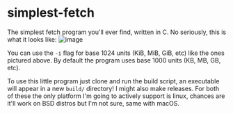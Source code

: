 # simplest-fetch
The simplest fetch program you'll ever find, written in C. No seriously, this is what it looks like:
![image](https://github.com/an-prata/simplest-fetch/assets/91640048/3727a4c0-fd93-4088-86a4-91a8d39391e8)

You can use the `-i` flag for base 1024 units (KiB, MiB, GiB, etc) like the ones pictured above. By default the program uses base 1000 units (KB, MB, GB, etc).

To use this little program just clone and run the build script, an executable will appear in a new `build/` directory! I might also make releases. For both of these the only platform I'm going to actively support is linux, chances are it'll work on BSD distros but I'm not sure, same with macOS.
